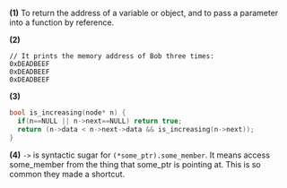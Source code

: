 **(1)** To return the address of a variable or object, and to pass a parameter into a function by reference.

**(2)** 
```
// It prints the memory address of Bob three times:
0xDEADBEEF
0xDEADBEEF
0xDEADBEEF
```
**(3)**
```C++
bool is_increasing(node* n) {
  if(n==NULL || n->next==NULL) return true;
  return (n->data < n->next->data && is_increasing(n->next));
}
```
**(4)** ```->``` is syntactic sugar for ```(*some_ptr).some_member```.  It means access some_member from the thing that some_ptr is pointing at.  This is so common they made a shortcut.
